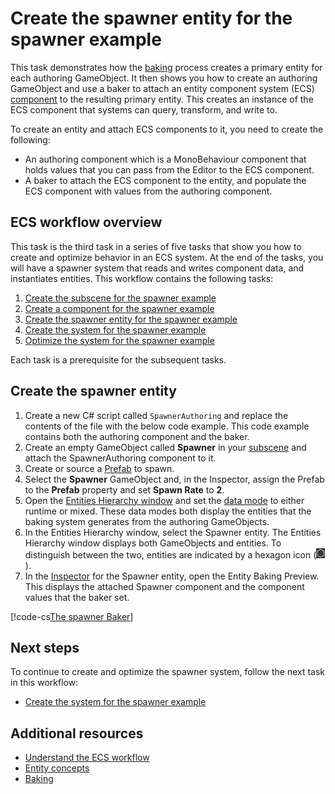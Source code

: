 # Create the spawner entity for the spawner example

This task demonstrates how the [baking](baking.md) process creates a primary entity for each authoring GameObject. It then shows you how to create an authoring GameObject and use a baker to attach an entity component system (ECS) [component](concepts-components.md) to the resulting primary entity. This creates an instance of the ECS component that systems can query, transform, and write to.

To create an entity and attach ECS components to it, you need to create the following:

- An authoring component which is a MonoBehaviour component that holds values that you can pass from the Editor to the ECS component.
- A baker to attach the ECS component to the entity, and populate the ECS component with values from the authoring component.

## ECS workflow overview

This task is the third task in a series of five tasks that show you how to create and optimize behavior in an ECS system. At the end of the tasks, you will have a spawner system that reads and writes component data, and instantiates entities. This workflow contains the following tasks:

1. [Create the subscene for the spawner example](ecs-workflow-scene.md)
2. [Create a component for the spawner example](ecs-workflow-create-components.md)
3. [Create the spawner entity for the spawner example](ecs-workflow-create-entities.md)
4. [Create the system for the spawner example](ecs-workflow-create-systems.md)
5. [Optimize the system for the spawner example](ecs-workflow-optimize-systems.md)

Each task is a prerequisite for the subsequent tasks.

## Create the spawner entity

1. Create a new C# script called `SpawnerAuthoring` and replace the contents of the file with the below code example. This code example contains both the authoring component and the baker.
2. Create an empty GameObject called **Spawner** in your [subscene](conversion-subscenes.md) and attach the SpawnerAuthoring component to it.
3. Create or source a [Prefab](xref:Prefabs) to spawn.
4. Select the **Spawner** GameObject and, in the Inspector, assign the Prefab to the **Prefab** property and set **Spawn Rate** to **2**.
5. Open the [Entities Hierarchy window](editor-hierarchy-window.md) and set the [data mode](editor-hierarchy-window.md#data-modes) to either runtime or mixed. These data modes both display the entities that the baking system generates from the authoring GameObjects.
6. In the Entities Hierarchy window, select the Spawner entity. The Entities Hierarchy window displays both GameObjects and entities. To distinguish between the two, entities are indicated by a hexagon icon (![](images/entity-icon.png)).
7. In the [Inspector](editor-entity-inspector.md) for the Spawner entity, open the Entity Baking Preview. This displays the attached Spawner component and the component values that the baker set.

[!code-cs[The spawner Baker](../DocCodeSamples.Tests/SpawnerBakerExample.cs#example)]

## Next steps

To continue to create and optimize the spawner system, follow the next task in this workflow:

- [Create the system for the spawner example](ecs-workflow-create-systems.md)

## Additional resources

- [Understand the ECS workflow](ecs-workflow-intro.md)
- [Entity concepts](concepts-entities.md)
- [Baking](baking.md)
